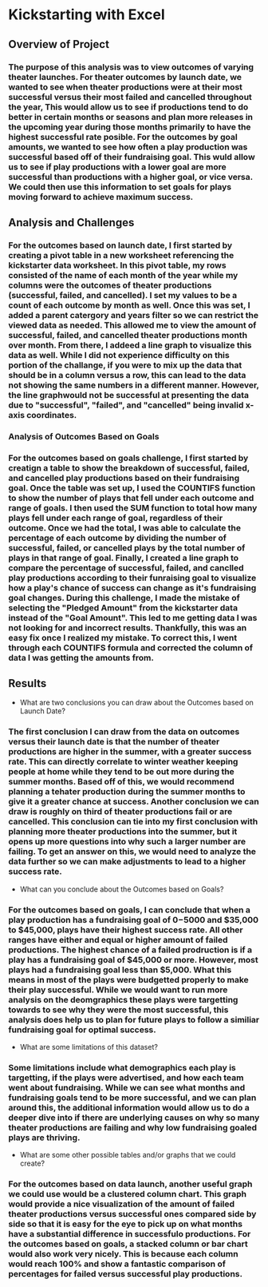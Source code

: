 # Kickstarting with Excel

## Overview of Project

### The purpose of this analysis was to view outcomes of varying theater launches. For theater outcomes by launch date, we wanted to see when theater productions were at their most successful versus their most failed and cancelled throughout the year, This would allow us to see if productions tend to do better in certain months or seasons and plan more releases in the upcoming year during those months primarily to have the highest successful rate posible. For the outcomes by goal amounts, we wanted to see how often a play production was successful based off of their fundraising goal. This wuld allow us to see if play productions with a lower goal are more successful than productions with a higher goal, or vice versa. We could then use this information to set goals for plays moving forward to achieve maximum success.

## Analysis and Challenges

### For the outcomes based on launch date, I first started by creating a pivot table in a new worksheet referencing the kickstarter data worksheet. In this pivot table, my rows consisted of the name of each month of the year while my columns were the outcomes of theater productions (successful, failed, and cancelled). I set my values to be a count of each outcome by month as well. Once this was set, I added a parent catergory and years filter so we can restrict the viewed data as needed. This allowed me to view the amount of successful, failed, and cancelled theater productions month over month. From there, I addeed a line graph to visualize this data as well. While I did not experience difficulty on this portion of the challange, if you were to mix up the data that should be in a column versus a row, this can lead to the data not showing the same numbers in a different manner. However, the line graphwould not be successful at presenting the data due to "successful", "failed", and "cancelled" being invalid x-axis coordinates.

### Analysis of Outcomes Based on Goals

### For the outcomes based on goals challenge, I first started by creatign a table to show the breakdown of successful, failed, and cancelled play productions based on their fundraising goal. Once the table was set up, I used the COUNTIFS function to show the number of plays that fell under each outcome and range of goals. I then used the SUM function to total how many plays fell under each range of goal, regardless of their outcome. Once we had the total, I was able to calculate the percentage of each outcome by dividing the number of successful, failed, or cancelled plays by the total number of plays in that range of goal. Finally, I created a line graph to compare the percentage of successful, failed, and canclled play productions according to their funraising goal to visualize how a play's chance of success can change as it's fundraising goal changes. During this challenge, I made the mistake of selecting the "Pledged Amount" from the kickstarter data instead of the "Goal Amount". This led to me getting data I was not looking for and incorrect results. Thankfully, this was an easy fix once I realized my mistake. To correct this, I went through each COUNTIFS formula and corrected the column of data I was getting the amounts from. 

## Results

- What are two conclusions you can draw about the Outcomes based on Launch Date?

### The first conclusion I can draw from the data on outcomes versus their launch date is that the number of theater productions are higher in the summer, with a greater success rate. This can directly correlate to winter weather keeping people at home while they tend to be out more during the summer months. Based off of this, we would recommend planning a tehater production during the summer months to give it a greater chance at success. Another conclusion we can draw is roughly on third of theater productions fail or are cancelled. This conclusion can tie into my first conclusion with planning more theater productions into the summer, but it opens up more questions into why such a larger number are failing. To get an answer on this, we would need to analyze the data further so we can make adjustments to lead to a higher success rate. 

- What can you conclude about the Outcomes based on Goals?

### For the outcomes based on goals, I can conclude that when a play production has a fundraising goal of $0-$5000 and $35,000 to $45,000, plays have their highest success rate. All other ranges have either and equal or higher amount of failed productions. The highest chance of a failed prodruction is if a play has a fundraising goal of $45,000 or more. However, most plays had a fundraising goal less than $5,000. What this means in most of the plays were budgetted properly to make their play successful. While we would want to run more analysis on the deomgraphics these plays were targetting towards to see why they were the most successful, this analysis does help us to plan for future plays to follow a similiar fundraising goal for optimal success. 

- What are some limitations of this dataset?

### Some limitations include what demographics each play is targetting, if the plays were advertised, and how each team went about fundraising. While we can see what months and fundraising goals tend to be more successful, and we can plan around this, the additional information would allow us to do a deeper dive into if there are underlying causes on why so many theater productions are failing and why low fundraising goaled plays are thriving. 

- What are some other possible tables and/or graphs that we could create?

### For the outcomes based on data launch, another useful graph we could use would be a clustered column chart. This graph would provide a nice visualization of the amount of failed theater productions versus successful ones compared side by side so that it is easy for the eye to pick up on what months have a substantial difference in successfulo productions. For the outcomes based on goals, a stacked column or bar chart would also work very nicely. This is because each column would reach 100% and show a fantastic comparison of percentages for failed versus successful play productions. 
